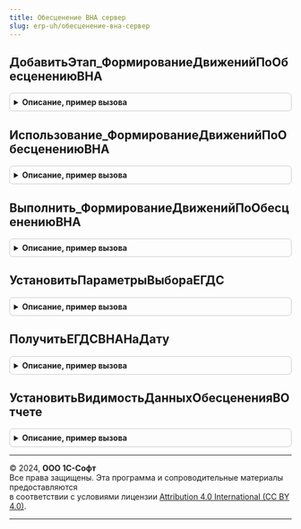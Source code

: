 ```yaml
---
title: Обесценение ВНА сервер
slug: erp-uh/обесценение-вна-сервер
---
```



## ДобавитьЭтап_ФормированиеДвиженийПоОбесценениюВНА
<details style="margin: 1em 0; padding: 0.5em; border: 1px solid #ccc; border-radius: 6px;">

<summary style="font-weight: bold; cursor: pointer;">Описание, пример вызова</summary>

```bsl

// Добавляет этап в таблицу этапов закрытия месяца.
// Элементы данной таблицы являются элементами второго уровня в дереве этапов в форме закрытия месяца.
// Вызывается из ЗакрытиеМесяцаСервер.ЗаполнитьОписаниеЭтаповЗакрытияМесяца(ТаблицаЭтапов).
//
// Параметры:
// 	ТаблицаЭтапов - (См. Обработки.ОперацииЗакрытияМесяца.ЗаполнитьОписаниеЭтаповЗакрытияМесяца).
// 	ТекущийРодитель - Строка - идентификатор группы.
Процедура ДобавитьЭтап_ФормированиеДвиженийПоОбесценениюВНА(ТаблицаЭтапов, ТекущийРодитель) Экспорт
```

Пример вызова
```bsl
ОбесценениеВНАСервер.ДобавитьЭтап_ФормированиеДвиженийПоОбесценениюВНА(ТаблицаЭтапов, ТекущийРодитель) 
```
</details>

## Использование_ФормированиеДвиженийПоОбесценениюВНА
<details style="margin: 1em 0; padding: 0.5em; border: 1px solid #ccc; border-radius: 6px;">

<summary style="font-weight: bold; cursor: pointer;">Описание, пример вызова</summary>

```bsl

// Определяет статус операции "ФормированиеДвиженийПоОбесценениюВНА".
//
// Параметры:
//  ПараметрыОбработчика - Структура - Параметры обработчика
Процедура Использование_ФормированиеДвиженийПоОбесценениюВНА(ПараметрыОбработчика) Экспорт
```

Пример вызова
```bsl
ОбесценениеВНАСервер.Использование_ФормированиеДвиженийПоОбесценениюВНА(ПараметрыОбработчика) 
```
</details>

## Выполнить_ФормированиеДвиженийПоОбесценениюВНА
<details style="margin: 1em 0; padding: 0.5em; border: 1px solid #ccc; border-radius: 6px;">

<summary style="font-weight: bold; cursor: pointer;">Описание, пример вызова</summary>

```bsl

// Выполняет операцию "ФормированиеДвиженийПоОбесценениюВНА".
//
// Параметры:
//  ПараметрыОбработчика - Структура - Параметры обработчика
Процедура Выполнить_ФормированиеДвиженийПоОбесценениюВНА(ПараметрыОбработчика) Экспорт
```

Пример вызова
```bsl
ОбесценениеВНАСервер.Выполнить_ФормированиеДвиженийПоОбесценениюВНА(ПараметрыОбработчика) 
```
</details>

## УстановитьПараметрыВыбораЕГДС
<details style="margin: 1em 0; padding: 0.5em; border: 1px solid #ccc; border-radius: 6px;">

<summary style="font-weight: bold; cursor: pointer;">Описание, пример вызова</summary>

```bsl

// Установить параметры выбора ЕГДС.
// Используется в документах ПеремещениеОС2_4 и ПеремещениеВНА2_4 для установки отбора владельца ЕГДС.
//
// Параметры:
//  ЕГДС - ПолеФормы - ЕГДС.
//  Объект - ДокументОбъект.ПеремещениеОС2_4 - Документ.
Процедура УстановитьПараметрыВыбораЕГДС(ЕГДС, Объект) Экспорт
```

Пример вызова
```bsl
ОбесценениеВНАСервер.УстановитьПараметрыВыбораЕГДС(ЕГДС, Объект) 
```
</details>

## ПолучитьЕГДСВНАНаДату
<details style="margin: 1em 0; padding: 0.5em; border: 1px solid #ccc; border-radius: 6px;">

<summary style="font-weight: bold; cursor: pointer;">Описание, пример вызова</summary>

```bsl


// Получить ЕГДС ВНА на дату.
//
// Параметры:
//  Организация - СправочникСсылка.Организации - Организация.
//  ВнеоборотныйАктив - СправочникСсылка.ОбъектыЭксплуатации, СправочникСсылка.НематериальныеАктивы - Внеоборотный актив.
//  Дата - Дата
//
// Возвращаемое значение:
//  СправочникСсылка.ЕдиницыГенерирующиеДенежныеСредства - ЕГДС ВНА на указанную дату.
Функция ПолучитьЕГДСВНАНаДату(Организация, ВнеоборотныйАктив, Дата) Экспорт
```

Пример вызова
```bsl
Результат = ОбесценениеВНАСервер.ПолучитьЕГДСВНАНаДату(Организация, ВнеоборотныйАктив, Дата) 
```
</details>

## УстановитьВидимостьДанныхОбесцененияВОтчете
<details style="margin: 1em 0; padding: 0.5em; border: 1px solid #ccc; border-radius: 6px;">

<summary style="font-weight: bold; cursor: pointer;">Описание, пример вызова</summary>

```bsl


// Установить видимость данных обесценения в отчете.
// При отключенной функциональной опции ИспользоватьОбесценениеВНА
// удаляет из отчета колонки с именами начинающимися на Обесценение.
//
// Параметры:
//  НастройкиОсновнойСхемы - НастройкиКомпоновкиДанных - .
Процедура УстановитьВидимостьДанныхОбесцененияВОтчете(НастройкиОсновнойСхемы) Экспорт
```

Пример вызова
```bsl
ОбесценениеВНАСервер.УстановитьВидимостьДанныхОбесцененияВОтчете(НастройкиОсновнойСхемы) 
```
</details>

---

© 2024, **ООО 1С-Софт**  
Все права защищены. Эта программа и сопроводительные материалы предоставляются  
в соответствии с условиями лицензии [Attribution 4.0 International (CC BY 4.0)](https://creativecommons.org/licenses/by/4.0/legalcode).

---
